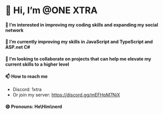 # 👋 Hi, I’m @ONE XTRA
#### 👀 I’m interested in improving my coding skills and expanding my social network
#### 🌱 I’m currently improving my skills in JavaScript and TypeScript and ASP.net C#
#### 💞️ I’m looking to collaborate on projects that can help me elevate my current skills to a higher level
#### 📫 How to reach me
- Discord: 1xtra
- Or join my server: https://discord.gg/mEFHpM7NjX
#### 😄 Pronouns: He\Him\nerd

<!---
ONE-XTRA/ONE-XTRA is a ✨ special ✨ repository because its `README.md` (this file) appears on your GitHub profile.
You can click the Preview link to take a look at your changes.
--->
